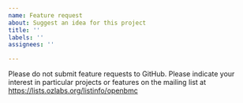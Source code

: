 ```yaml
---
name: Feature request
about: Suggest an idea for this project
title: ''
labels: ''
assignees: ''

---
```


Please do not submit feature requests to GitHub.  Please indicate your interest
in particular projects or features on the mailing list at
https://lists.ozlabs.org/listinfo/openbmc
